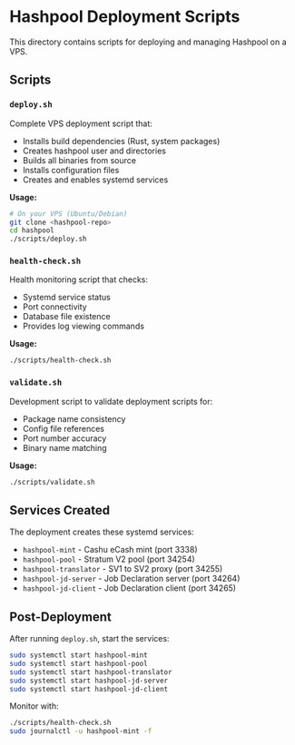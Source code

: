 # Hashpool Deployment Scripts

This directory contains scripts for deploying and managing Hashpool on a VPS.

## Scripts

### `deploy.sh` 
Complete VPS deployment script that:
- Installs build dependencies (Rust, system packages)
- Creates hashpool user and directories
- Builds all binaries from source
- Installs configuration files
- Creates and enables systemd services

**Usage:**
```bash
# On your VPS (Ubuntu/Debian)
git clone <hashpool-repo>
cd hashpool
./scripts/deploy.sh
```

### `health-check.sh`
Health monitoring script that checks:
- Systemd service status
- Port connectivity 
- Database file existence
- Provides log viewing commands

**Usage:**
```bash
./scripts/health-check.sh
```

### `validate.sh`
Development script to validate deployment scripts for:
- Package name consistency
- Config file references
- Port number accuracy
- Binary name matching

**Usage:**
```bash
./scripts/validate.sh
```

## Services Created

The deployment creates these systemd services:
- `hashpool-mint` - Cashu eCash mint (port 3338)
- `hashpool-pool` - Stratum V2 pool (port 34254) 
- `hashpool-translator` - SV1 to SV2 proxy (port 34255)
- `hashpool-jd-server` - Job Declaration server (port 34264)
- `hashpool-jd-client` - Job Declaration client (port 34265)

## Post-Deployment

After running `deploy.sh`, start the services:
```bash
sudo systemctl start hashpool-mint
sudo systemctl start hashpool-pool  
sudo systemctl start hashpool-translator
sudo systemctl start hashpool-jd-server
sudo systemctl start hashpool-jd-client
```

Monitor with:
```bash
./scripts/health-check.sh
sudo journalctl -u hashpool-mint -f
```